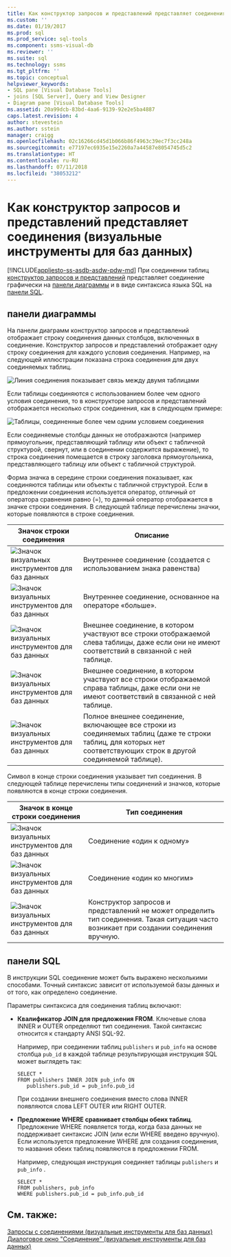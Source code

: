 ```yaml
---
title: Как конструктор запросов и представлений представляет соединения | Документация Майкрософт
ms.custom: ''
ms.date: 01/19/2017
ms.prod: sql
ms.prod_service: sql-tools
ms.component: ssms-visual-db
ms.reviewer: ''
ms.suite: sql
ms.technology: ssms
ms.tgt_pltfrm: ''
ms.topic: conceptual
helpviewer_keywords:
- SQL pane [Visual Database Tools]
- joins [SQL Server], Query and View Designer
- Diagram pane [Visual Database Tools]
ms.assetid: 20a99dcb-83bd-4aa6-9139-92e2e5ba4887
caps.latest.revision: 4
author: stevestein
ms.author: sstein
manager: craigg
ms.openlocfilehash: 02c16266cd45d1b066b86f4963c39ec7f3cc248a
ms.sourcegitcommit: e77197ec6935e15e2260a7a44587e8054745d5c2
ms.translationtype: HT
ms.contentlocale: ru-RU
ms.lasthandoff: 07/11/2018
ms.locfileid: "38053212"
---
```

# <a name="how-the-query-and-view-designer-represents-joins-visual-database-tools"></a>Как конструктор запросов и представлений представляет соединения (визуальные инструменты для баз данных)
[!INCLUDE[appliesto-ss-asdb-asdw-pdw-md](../../includes/appliesto-ss-asdb-asdw-pdw-md.md)]
При соединении таблиц [конструктор запросов и представлений](../../ssms/visual-db-tools/query-and-view-designer-tools-visual-database-tools.md) представляет соединение графически на [панели диаграммы](../../ssms/visual-db-tools/diagram-pane-visual-database-tools.md) и в виде синтаксиса языка SQL на [панели SQL](../../ssms/visual-db-tools/sql-pane-visual-database-tools.md).  
  
## <a name="diagram-pane"></a>панели диаграммы  
На панели диаграмм конструктор запросов и представлений отображает строку соединения данных столбцов, включенных в соединение. Конструктор запросов и представлений отображает одну строку соединения для каждого условия соединения. Например, на следующей иллюстрации показана строка соединения для двух соединяемых таблиц.  
  
![Линия соединения показывает связь между двумя таблицами](../../ssms/visual-db-tools/media/dv3wbig.gif "Линия соединения показывает связь между двумя таблицами")  
  
Если таблицы соединяются с использованием более чем одного условия соединения, то в конструкторе запросов и представлений отображается несколько строк соединения, как в следующем примере:  
  
![Таблицы, соединенные более чем одним условием соединения](../../ssms/visual-db-tools/media/dv3w9n1.gif "Таблицы, соединенные более чем одним условием соединения")  
  
Если соединяемые столбцы данных не отображаются (например прямоугольник, представляющий таблицу или объект с табличной структурой, свернут, или в соединении содержится выражение), то строка соединения помещается в строку заголовка прямоугольника, представляющего таблицу или объект с табличной структурой.  
  
Форма значка в середине строки соединения показывает, как соединяются таблицы или объекты с табличной структурой. Если в предложении соединения используется оператор, отличный от оператора сравнения равно (=), то данный оператор отображается в значке строки соединения. В следующей таблице перечислены значки, которые появляются в строке соединения.  
  
|**Значок строки соединения**|**Описание**|  
|----------------------|-------------------|  
|![Значок визуальных инструментов для баз данных](../../ssms/visual-db-tools/media/dv3wbih.gif "Значок визуальных инструментов для баз данных")|Внутреннее соединение (создается с использованием знака равенства)|  
|![Значок визуальных инструментов для баз данных](../../ssms/visual-db-tools/media/dv3wbii.gif "Значок визуальных инструментов для баз данных")|Внутреннее соединение, основанное на операторе «больше».|  
|![Значок визуальных инструментов для баз данных](../../ssms/visual-db-tools/media/dv3wbij.gif "Значок визуальных инструментов для баз данных")|Внешнее соединение, в котором участвуют все строки отображаемой слева таблицы, даже если они не имеют соответствий в связанной с ней таблице.|  
|![Значок визуальных инструментов для баз данных](../../ssms/visual-db-tools/media/dv3wbik.gif "Значок визуальных инструментов для баз данных")|Внешнее соединение, в котором участвуют все строки отображаемой справа таблицы, даже если они не имеют соответствий в связанной с ней таблице.|  
|![Значок визуальных инструментов для баз данных](../../ssms/visual-db-tools/media/dv3wbil.gif "Значок визуальных инструментов для баз данных")|Полное внешнее соединение, включающее все строки из соединяемых таблиц (даже те строки таблиц, для которых нет соответствующих строк в другой соединяемой таблице).|  
  
Символ в конце строки соединения указывает тип соединения. В следующей таблице перечислены типы соединений и значков, которые появляются в конце строки соединения.  
  
|**Значок в конце строки соединения**|**Тип соединения**|  
|---------------------------------|--------------------|  
|![Значок визуальных инструментов для баз данных](../../ssms/visual-db-tools/media/dv3wbim.gif "Значок визуальных инструментов для баз данных")|Соединение «один к одному»|  
|![Значок визуальных инструментов для баз данных](../../ssms/visual-db-tools/media/dv3wbin.gif "Значок визуальных инструментов для баз данных")|Соединение «один ко многим»|  
|![Значок визуальных инструментов для баз данных](../../ssms/visual-db-tools/media/dv3wbio.gif "Значок визуальных инструментов для баз данных")|Конструктор запросов и представлений не может определить тип соединения. Такая ситуация часто возникает при создании соединения вручную.|  
  
## <a name="sql-pane"></a>панели SQL  
В инструкции SQL соединение может быть выражено несколькими способами. Точный синтаксис зависит от используемой базы данных и от того, как определено соединение.  
  
Параметры синтаксиса для соединения таблиц включают:  
  
-   **Квалификатор JOIN для предложения FROM**.   Ключевые слова INNER и OUTER определяют тип соединения. Такой синтаксис относится к стандарту ANSI SQL-92.  
  
    Например, при соединении таблиц `publishers` и `pub_info` на основе столбца `pub_id` в каждой таблице результирующая инструкция SQL может выглядеть так:  
  
    ```  
    SELECT *  
    FROM publishers INNER JOIN pub_info ON  
       publishers.pub_id = pub_info.pub_id  
    ```  
  
    При создании внешнего соединения вместо слова INNER появляются слова LEFT OUTER или RIGHT OUTER.  
  
-   **Предложение WHERE сравнивает столбцы обеих таблиц**.   Предложение WHERE появляется тогда, когда база данных не поддерживает синтаксис JOIN (или если WHERE введено вручную). Если используется предложение WHERE для создания соединения, то названия обеих таблиц появляются в предложении FROM.  
  
    Например, следующая инструкция соединяет таблицы `publishers` и `pub_info` .  
  
    ```  
    SELECT *  
    FROM publishers, pub_info  
    WHERE publishers.pub_id = pub_info.pub_id  
    ```  
  
## <a name="see-also"></a>См. также:  
[Запросы с соединениями (визуальные инструменты для баз данных)](../../ssms/visual-db-tools/query-with-joins-visual-database-tools.md)  
[Диалоговое окно "Соединение" (визуальные инструменты для баз данных)](../../ssms/visual-db-tools/join-dialog-box-visual-database-tools.md)  
  
